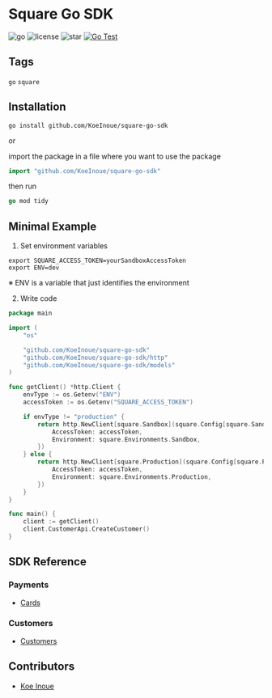 # Square Go SDK

<!-- # Badges -->

![go](https://img.shields.io/github/go-mod/go-version/KoeInoue/square-go-sdk)
![license](https://img.shields.io/github/license/KoeInoue/square-go-sdk)
![star](https://img.shields.io/github/stars/KoeInoue/square-go-sdk?style=social)
[![Go Test](https://github.com/KoeInoue/square-go-sdk/actions/workflows/go-test.yml/badge.svg)](https://github.com/KoeInoue/square-go-sdk/actions/workflows/go-test.yml)

## Tags

`go` `square`

## Installation

```shell
go install github.com/KoeInoue/square-go-sdk
```

or

import the package in a file where you want to use the package
```go
import "github.com/KoeInoue/square-go-sdk"
```

then run
```go
go mod tidy
```

## Minimal Example

1. Set environment variables
```shell
export SQUARE_ACCESS_TOKEN=yourSandboxAccessToken
export ENV=dev
```
※ ENV is a variable that just identifies the environment

2. Write code

```go
package main

import (
    "os"

	"github.com/KoeInoue/square-go-sdk"
	"github.com/KoeInoue/square-go-sdk/http"
	"github.com/KoeInoue/square-go-sdk/models"
)

func getClient() *http.Client {
    envType := os.Getenv("ENV")
    accessToken := os.Getenv("SQUARE_ACCESS_TOKEN")

    if envType != "production" {
        return http.NewClient[square.Sandbox](square.Config[square.Sandbox]{
            AccessToken: accessToken,
            Environment: square.Environments.Sandbox,
        })
    } else {
        return http.NewClient[square.Production](square.Config[square.Production]{
            AccessToken: accessToken,
            Environment: square.Environments.Production,
        })
    }
}

func main() {
    client := getClient()
    client.CustomerApi.CreateCustomer()
}
```

## SDK Reference

### Payments
- [Cards](https://github.com/KoeInoue/square-go-sdk/blob/v0.1.3/doc/api/cards.md#cards)

### Customers
- [Customers](https://github.com/KoeInoue/square-go-sdk/blob/v0.1.3/doc/api/customers.md#customers)

## Contributors

- [Koe Inoue](https://github.com/KoeInoue)


<!-- CREATED_BY_LEADYOU_README_GENERATOR -->
